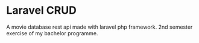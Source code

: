 # Laravel CRUD

A movie database rest api made with laravel php framework. 2nd semester exercise of my bachelor programme.


